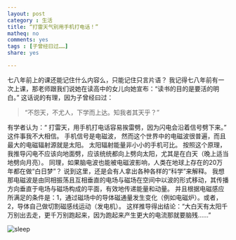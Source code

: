 ```yaml
---
layout: post 
category : 生活
title: “打雷天气别用手机打电话！”
matheq: no
comments: yes
tags : [子曾经曰过……]
share: yes

---
```


七八年前上的课还能记住什么内容么，只能记住只言片语？
我记得七八年前有一次上课，那老师跟我们说她在读高中的女儿向她宣布：“读书的目的是要活的明白。”
这话说的有理，因为子曾经曰过：
> “不怨天，不尤人，下学而上达。知我者其天乎？” 

有学者认为：“ 打雷天，用手机打电话容易挨雷劈，因为闪电会沿着信号劈下来。”
这件事我不大相信。
手机信号是电磁波， 然而这个世界中的电磁波很普遍，而且最大的电磁辐射源就是太阳。
太阳辐射能量非小小的手机可比。
按照这个原理，我推导闪电不应该向地面劈，应该统统都向上劈向太阳，尤其是在白天（晚上适当地劈向月亮）。
同理，如果脑电波也能被电磁波影响，人类在地球上存在的20万年都在做“白日梦”？
说到这里，还是会有人拿出各种各样的“科学”来解释。
我想那电磁波是由同相振荡且互相垂直的电场与磁场在空间中以波的形式移动，其传播方向垂直于电场与磁场构成的平面，有效地传递能量和动量。
并且根据电磁感应所满足的条件是：1，通过磁场中的导体磁通量发生变化（例如电磁炉）。或者，2，导体自己做切割磁感线运动（发电机）。
这样推导得出结论：“大白天有太阳千万别出去走，更千万别跑起来，因为跑起来产生更大的电流那就要脑残……”

![sleep](https://2s66lw.bl3301.livefilestore.com/y2pKA2yHLFm3mpXyuVVxQwr2TTtk2jEwM4bZmMY9X19xDwjpXcNEBuuEJKaX74H0umHt4QX5e5VmptvW0ZTkcxso8D9tzJ1J-mITm4Igaus1U0/dogsleep.png "还是睡觉吧！")

